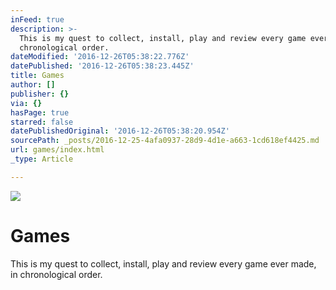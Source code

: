 ```yaml
---
inFeed: true
description: >-
  This is my quest to collect, install, play and review every game ever made, in
  chronological order.
dateModified: '2016-12-26T05:38:22.776Z'
datePublished: '2016-12-26T05:38:23.445Z'
title: Games
author: []
publisher: {}
via: {}
hasPage: true
starred: false
datePublishedOriginal: '2016-12-26T05:38:20.954Z'
sourcePath: _posts/2016-12-25-4afa0937-28d9-4d1e-a663-1cd618ef4425.md
url: games/index.html
_type: Article

---
```

![](https://the-grid-user-content.s3-us-west-2.amazonaws.com/d2d2a2c3-66c0-4109-9f1b-0defe98b7398.jpg)

# Games

This is my quest to collect, install, play and review every game ever made, in chronological order.